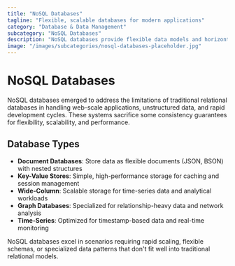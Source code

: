 ```yaml
---
title: "NoSQL Databases"
tagline: "Flexible, scalable databases for modern applications"
category: "Database & Data Management"
subcategory: "NoSQL Databases"
description: "NoSQL databases provide flexible data models and horizontal scalability for modern applications that require rapid development, large-scale data handling, and diverse data types. These systems support document storage, key-value pairs, wide-column formats, and graph relationships, making them ideal for web applications, real-time analytics, content management, and IoT data processing."
image: "/images/subcategories/nosql-databases-placeholder.jpg"
---
```


# NoSQL Databases

NoSQL databases emerged to address the limitations of traditional relational databases in handling web-scale applications, unstructured data, and rapid development cycles. These systems sacrifice some consistency guarantees for flexibility, scalability, and performance.

## Database Types

- **Document Databases**: Store data as flexible documents (JSON, BSON) with nested structures
- **Key-Value Stores**: Simple, high-performance storage for caching and session management
- **Wide-Column**: Scalable storage for time-series data and analytical workloads
- **Graph Databases**: Specialized for relationship-heavy data and network analysis
- **Time-Series**: Optimized for timestamp-based data and real-time monitoring

NoSQL databases excel in scenarios requiring rapid scaling, flexible schemas, or specialized data patterns that don't fit well into traditional relational models.